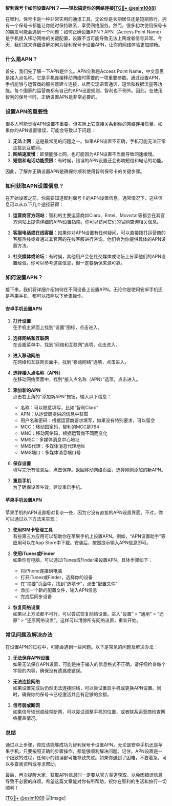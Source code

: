 **智利保号卡如何设置APN？——轻松搞定你的网络连接[[TG💪+ @esim1088](https://t.me/s/esim1088)]**

在智利，保号卡是一种非常实用的通讯工具。无论你是长期居住还是短期旅行，拥有一个保号卡都能让你随时保持联系，享受网络服务。然而，很多初次使用保号卡的朋友可能会遇到一个问题：如何正确设置APN？APN（Access Point Name）是手机接入移动网络的关键配置，设置不当可能导致无法上网或者信号异常。今天，我们就来详细讲解如何为智利保号卡设置APN，让你的网络体验更加顺畅。

### 什么是APN？

首先，我们先了解一下APN是什么。APN全称是Access Point Name，中文意思是接入点名称。它是手机连接移动网络时需要的一项重要参数。通过设置APN，手机能够与运营商的服务器建立连接，从而实现语音通话、短信和数据流量等功能。每个国家的运营商都有自己的APN设置规则，智利也不例外。因此，在使用智利的保号卡时，正确设置APN是非常必要的。

### 设置APN的重要性

很多人可能觉得APN设置不重要，但实际上它直接关系到你的网络连接质量。如果你的APN设置错误，可能会导致以下问题：

1. **无法上网**：这是最常见的问题之一。如果APN设置不正确，手机可能无法正常连接到互联网。
2. **网络速度慢**：即使能够上网，也可能因为APN设置不当而导致网速缓慢。
3. **短信和电话功能受限**：有时候，错误的APN设置还会影响短信和电话的功能。

因此，了解并正确设置APN是确保你顺利使用智利保号卡的关键步骤。

### 如何获取APN设置信息？

在开始设置之前，你需要知道智利保号卡的APN设置信息。通常情况下，这些信息可以从以下几个途径获得：

1. **运营商官方网站**：智利的主要运营商如Claro、Entel、Movistar等都会在其官方网站上提供详细的APN设置指南。你可以访问它们的官网查询相关信息。
   
2. **客服电话或在线客服**：如果你对APN设置有任何疑问，可以直接拨打运营商的客服热线或者通过其官网的在线客服进行咨询。他们会为你提供具体的APN设置方法。

3. **社交媒体或论坛**：有时候，其他用户会在社交媒体或论坛上分享他们的APN设置经验。你可以参考这些信息，但一定要确保来源可靠。

### 如何设置APN？

接下来，我们将详细介绍如何在不同设备上设置APN。无论你是使用安卓手机还是苹果手机，都可以按照以下步骤操作。

#### 安卓手机设置APN

1. **打开设置**  
   在手机主界面上找到“设置”图标，点击进入。

2. **选择网络和互联网**  
   在设置菜单中，找到“网络和互联网”选项，点击进入。

3. **进入移动网络**  
   在网络和互联网页面中，找到“移动网络”选项，点击进入。

4. **选择接入点名称（APN）**  
   在移动网络页面中，找到“接入点名称（APN）”选项，点击进入。

5. **添加新的APN**  
   点击右上角的“添加新APN”按钮，输入以下信息：
   - 名称：可以随意填写，比如“智利Claro”
   - APN：从运营商提供的信息中获取
   - 用户名和密码：根据运营商要求填写，如果没有特别要求，可以留空
   - MCC：移动国家码，智利的MCC是764
   - MNC：移动网络码，根据运营商不同而变化
   - MMSC：多媒体消息中心地址
   - MMS代理：多媒体消息代理地址
   - MMS端口：多媒体消息端口号

6. **保存设置**  
   填写完所有信息后，点击保存。返回移动网络页面，选择刚刚添加的新APN。

7. **重启手机**  
   为了确保设置生效，建议重启手机。

#### 苹果手机设置APN

苹果手机的APN设置相对复杂一些，因为它没有直接的APN设置界面。不过，你可以通过以下方法来实现：

1. **使用SIM卡管理工具**  
   有些第三方应用可以帮助你在苹果手机上设置APN。例如，“APN设置助手”等应用可以在App Store中下载。安装后，按照提示输入APN信息即可。

2. **使用iTunes或Finder**  
   如果你有电脑，可以通过iTunes或Finder来设置APN。具体步骤如下：
   - 将iPhone连接到电脑
   - 打开iTunes或Finder，选择你的设备
   - 在“摘要”页面中，找到“选项卡”，点击“配置文件”
   - 添加一个新的配置文件，输入APN信息
   - 完成后同步设备

3. **恢复网络设置**  
   如果以上方法都不可行，可以尝试恢复网络设置。进入“设置” > “通用” > “还原” > “还原网络设置”。这样可以清除所有网络设置，重新开始。

### 常见问题及解决办法

在设置APN的过程中，可能会遇到一些问题。以下是常见的问题及解决办法：

1. **无法保存APN设置**  
   如果无法保存APN设置，可能是由于输入的信息格式不正确。请仔细检查每个字段的内容，确保没有遗漏或错误。

2. **无法连接网络**  
   如果设置完成后仍然无法连接网络，可以尝试重启手机或更换APN设置。同时，确保你的保号卡已经激活并且有足够的余额。

3. **信号弱或断网**  
   如果信号较弱或经常断网，可以尝试调整手机的位置，或者联系运营商检查网络覆盖情况。

### 总结

通过以上步骤，你应该能够成功为智利保号卡设置APN。无论是安卓手机还是苹果手机，只要按照正确的步骤操作，都能够顺利解决问题。记住，APN设置是一个细致的过程，任何小的错误都可能导致失败。如果你遇到了困难，不要着急，可以多查阅资料或寻求帮助。

最后，再次提醒大家，获取APN信息时一定要从官方渠道获取，以免因错误信息导致不必要的麻烦。希望这篇文章能对你有所帮助，祝你在智利的生活和旅行一切顺利！

[[TG💪+ @esim1088](https://t.me/s/esim1088) ![Image](https://i.postimg.cc/4NQfJmqS/Snipaste-2025-05-13-00-14-12.png)]